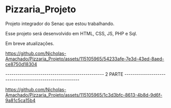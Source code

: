 # Pizzaria_Projeto
Projeto integrador do Senac que estou trabalhando.

Esse projeto será desenvolvido em HTML, CSS, JS, PHP e Sql.

Em breve atualizações.

https://github.com/Nicholas-Amachado/Pizzaria_Projeto/assets/115105965/54233afe-7e3d-43ed-8aed-ce8750d18304

------------------------------------------------ 2 PARTE --------------------------------------------------------

https://github.com/Nicholas-Amachado/Pizzaria_Projeto/assets/115105965/1c3d3bfc-8613-4b8d-9d6f-9a81c5ca15b4


